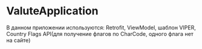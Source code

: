 # ValuteApplication

В данном приложении используются: Retrofit, ViewModel, шаблон VIPER, Country Flags API(для получение флагов по CharCode, одного флага нет на сайте) 
